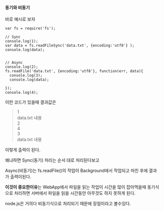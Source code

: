 #### 동기와 비동기


바로 예시로 보자

~~~
var fs = require('fs');

// Sync
console.log(1);
var data = fs.readFileSync('data.txt', {encoding:'utf8'} );
console.log(data);


// Async
console.log(2);
fs.readFile('data.txt', {encoding:'utf8'}, function(err, data){
  console.log(3);
  console.log(data);

});
console.log(4);
~~~

이런 코드가 있을때 결과값은 

> 1  
	data.txt 내용  
	2  
	4  
	3  
	data.txt 내용

이렇게 출력이 된다.

왜냐하면 Sync(동기) 처리는 순서 대로 처리된다보고

Async(비동기)는 fs.readFile()의 작업이 Background에서 작업되고 마친 후에 결과가 출력이된다.


**이것이 중요한이유**는 WebApp에서 파일을 읽는 작업이 시간을 많이 잡아먹을때 동기식으로 처리하면 서버에서 파일을 읽을 시간동안 아무것도 하지 못하게 된다.

node.js은 거의다 비동기식으로 처리되기 때문에 장점이라고 볼수있다.